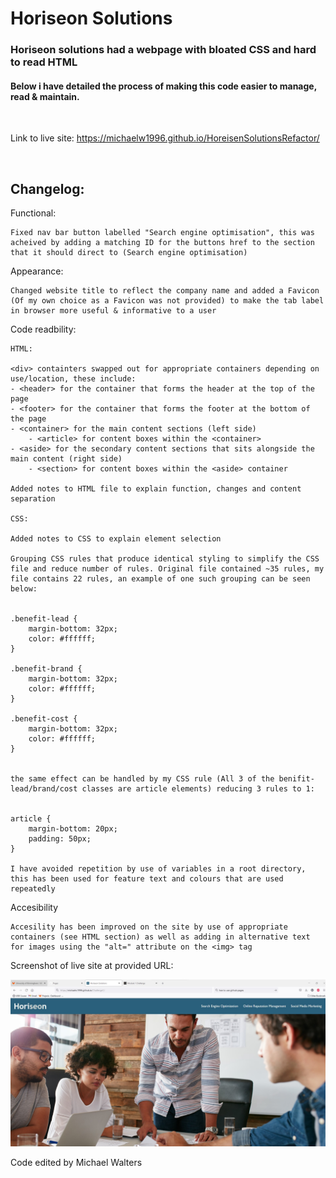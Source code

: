 # Horiseon Solutions

### Horiseon solutions had a webpage with bloated CSS and hard to read HTML

#### Below i have detailed the process of making this code easier to manage, read & maintain.

<br>

Link to live site: https://michaelw1996.github.io/HoreisenSolutionsRefactor/

<br>

## Changelog:

Functional:

    Fixed nav bar button labelled "Search engine optimisation", this was acheived by adding a matching ID for the buttons href to the section that it should direct to (Search engine optimisation)

Appearance:

    Changed website title to reflect the company name and added a Favicon (Of my own choice as a Favicon was not provided) to make the tab label in browser more useful & informative to a user

Code readbility:

    HTML:

    <div> containters swapped out for appropriate containers depending on use/location, these include:
    - <header> for the container that forms the header at the top of the page
    - <footer> for the container that forms the footer at the bottom of the page
    - <container> for the main content sections (left side)
        - <article> for content boxes within the <container> 
    - <aside> for the secondary content sections that sits alongside the main content (right side)
        - <section> for content boxes within the <aside> container

    Added notes to HTML file to explain function, changes and content separation

    CSS:

    Added notes to CSS to explain element selection 

    Grouping CSS rules that produce identical styling to simplify the CSS file and reduce number of rules. Original file contained ~35 rules, my file contains 22 rules, an example of one such grouping can be seen below:

    
    .benefit-lead {
        margin-bottom: 32px;
        color: #ffffff;
    }

    .benefit-brand {
        margin-bottom: 32px;
        color: #ffffff;
    }

    .benefit-cost {
        margin-bottom: 32px;
        color: #ffffff;
    }
    

    the same effect can be handled by my CSS rule (All 3 of the benifit-lead/brand/cost classes are article elements) reducing 3 rules to 1:

    
    article {
        margin-bottom: 20px;
        padding: 50px;
    }

    I have avoided repetition by use of variables in a root directory, this has been used for feature text and colours that are used repeatedly
    
Accesibility

    Accesility has been improved on the site by use of appropriate containers (see HTML section) as well as adding in alternative text for images using the "alt=" attribute on the <img> tag


Screenshot of live site at provided URL:

![Live site](./Assets/images/Live%20site.jpg)

Code edited by Michael Walters

